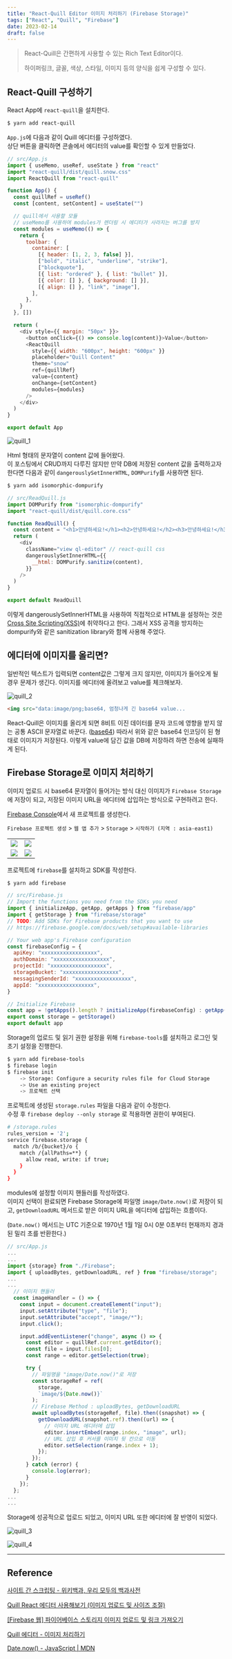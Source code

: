 ```yaml
---
title: "React-Quill Editor 이미지 처리하기 (Firebase Storage)"
tags: ["React", "Quill", "Firebase"]
date: 2023-02-14
draft: false
---
```


> React-Quill은 간편하게 사용할 수 있는 Rich Text Editor이다.
>
> 하이퍼링크, 글꼴, 색상, 스타일, 이미지 등의 양식을 쉽게 구성할 수 있다.

## React-Quill 구성하기

React App에 `react-quill`을 설치한다.

```bash
$ yarn add react-quill
```

`App.js`에 다음과 같이 Quill 에디터를 구성하였다.<br>
상단 버튼을 클릭하면 콘솔에서 에디터의 value를 확인할 수 있게 만들었다.

```javascript
// src/App.js
import { useMemo, useRef, useState } from "react"
import "react-quill/dist/quill.snow.css"
import ReactQuill from "react-quill"

function App() {
  const quillRef = useRef()
  const [content, setContent] = useState("")

  // quill에서 사용할 모듈
  // useMemo를 사용하여 modules가 렌더링 시 에디터가 사라지는 버그를 방지
  const modules = useMemo(() => {
    return {
      toolbar: {
        container: [
          [{ header: [1, 2, 3, false] }],
          ["bold", "italic", "underline", "strike"],
          ["blockquote"],
          [{ list: "ordered" }, { list: "bullet" }],
          [{ color: [] }, { background: [] }],
          [{ align: [] }, "link", "image"],
        ],
      },
    }
  }, [])

  return (
    <div style={{ margin: "50px" }}>
      <button onClick={() => console.log(content)}>Value</button>
      <ReactQuill
        style={{ width: "600px", height: "600px" }}
        placeholder="Quill Content"
        theme="snow"
        ref={quillRef}
        value={content}
        onChange={setContent}
        modules={modules}
      />
    </div>
  )
}

export default App
```

![quill_1](https://drive.google.com/uc?export=view&id=1RpM46eO4En2eDCdOTBOSAu5ppgQLQFUd)

Html 형태의 문자열이 content 값에 들어왔다.<br>
이 포스팅에서 CRUD까지 다루진 않지만 만약 DB에 저장된 content 값을 출력하고자 한다면 다음과 같이 `dangerouslySetInnerHTML`, `DOMPurify`를 사용하면 된다.

```bash
$ yarn add isomorphic-dompurify
```

```javascript
// src/ReadQuill.js
import DOMPurify from "isomorphic-dompurify"
import "react-quill/dist/quill.core.css"

function ReadQuill() {
  const content = "<h1>안녕하세요!</h1><h2>안녕하세요!</h2><h3>안녕하세요!</h3>"
  return (
    <div
      className="view ql-editor" // react-quill css
      dangerouslySetInnerHTML={{
        __html: DOMPurify.sanitize(content),
      }}
    />
  )
}

export default ReadQuill
```

이렇게 dangerouslySetInnerHTML을 사용하여 직접적으로 HTML을 설정하는 것은 [Cross Site Scripting(XSS)](https://ko.wikipedia.org/wiki/%EC%82%AC%EC%9D%B4%ED%8A%B8_%EA%B0%84_%EC%8A%A4%ED%81%AC%EB%A6%BD%ED%8C%85)에 취약하다고 한다. 그래서 XSS 공격을 방지하는 dompurify와 같은 sanitization library와 함께 사용해 주었다.

## 에디터에 이미지를 올리면?

일반적인 텍스트가 입력되면 content값은 그렇게 크지 않지만, 이미지가 들어오게 될 경우 문제가 생긴다. 이미지를 에디터에 올려보고 value를 체크해보자.

![quill_2](https://drive.google.com/uc?export=view&id=1KZnxoI8zuthT55TM-AV-TgUYR7QyRYoM)

```html
<img src="data:image/png;base64, 엄청나게 긴 base64 value...
```

React-Quill은 이미지를 올리게 되면 8비트 이진 데이터를 문자 코드에 영향을 받지 않는 공통 ASCII 문자열로 바꾼다. ([base64](https://ko.wikipedia.org/wiki/%EB%B2%A0%EC%9D%B4%EC%8A%A464)) 따라서 위와 같은 base64 인코딩이 된 형태로 이미지가 저장된다. 이렇게 value에 담긴 값을 DB에 저장하려 하면 전송에 실패하게 된다.

## Firebase Storage로 이미지 처리하기

이미지 업로드 시 base64 문자열이 들어가는 방식 대신 이미지가 `Firebase Storage`에 저장이 되고, 저장된 이미지 URL을 에디터에 삽입하는 방식으로 구현하려고 한다.

[Firebase Console](https://console.firebase.google.com/)에서 새 프로젝트를 생성한다.

`Firebase 프로젝트 생성` > `웹 앱 추가` > `Storage` > `시작하기 (지역 : asia-east1)`

<table>
  <tr>
    <td valign="top"><img src="https://drive.google.com/uc?export=view&id=1i4L-Z9ZD1rsAlsbmhtGe7WfsJ8CP59YM"/></td>
    <td valign="top"><img src="https://drive.google.com/uc?export=view&id=1p9zxJ-LFj-P9usNKmrI63T7pYYWg_LE9"/></td>
  </tr>
  <tr>
    <td valign="top"><img src="https://drive.google.com/uc?export=view&id=1XaNcWsCF53C5vbG9AILE1nuw49CA5ATW"/></td>
    <td valign="top"><img src="https://drive.google.com/uc?export=view&id=1SYRPaBt65FLNyJotseoAgCWpmotoFdp3"/></td>
  </tr>
</table>

프로젝트에 `firebase`를 설치하고 SDK를 작성한다.

```bash
$ yarn add firebase
```

```javascript
// src/Firebase.js
// Import the functions you need from the SDKs you need
import { initializeApp, getApp, getApps } from "firebase/app"
import { getStorage } from "firebase/storage"
// TODO: Add SDKs for Firebase products that you want to use
// https://firebase.google.com/docs/web/setup#available-libraries

// Your web app's Firebase configuration
const firebaseConfig = {
  apiKey: "xxxxxxxxxxxxxxxxxx",
  authDomain: "xxxxxxxxxxxxxxxxxx",
  projectId: "xxxxxxxxxxxxxxxxxx",
  storageBucket: "xxxxxxxxxxxxxxxxxx",
  messagingSenderId: "xxxxxxxxxxxxxxxxxx",
  appId: "xxxxxxxxxxxxxxxxxx",
}

// Initialize Firebase
const app = !getApps().length ? initializeApp(firebaseConfig) : getApp()
export const storage = getStorage()
export default app
```

Storage의 업로드 및 읽기 권한 설정을 위해 `firebase-tools`를 설치하고 로그인 및 초기 설정을 진행한다.

```bash
$ yarn add firebase-tools
$ firebase login
$ firebase init
    -> Storage: Configure a security rules fileㅤfor Cloud Storage
    -> Use an existing project
    -> 프로젝트 선택
```

프로젝트에 생성된 `storage.rules` 파일을 다음과 같이 수정한다.<br>
수정 후 `firebase deploy --only storage` 로 적용하면 권한이 부여된다.

```bash
# /storage.rules
rules_version = '2';
service firebase.storage {
  match /b/{bucket}/o {
    match /{allPaths=**} {
      allow read, write: if true;
    }
  }
}
```

modules에 설정할 이미지 핸들러를 작성하였다.<br>
이미지 선택이 완료되면 Firebase Storage에 파일명 `image/Date.now()`로 저장이 되고, `getDownloadURL` 메서드로 받은 이미지 URL을 에디터에 삽입하는 흐름이다.

(`Date.now()` 메서드는 UTC 기준으로 1970년 1월 1일 0시 0분 0초부터 현재까지 경과된 밀리 초를 반환한다.)

```javascript
// src/App.js
...
...
import {storage} from "./Firebase";
import { uploadBytes, getDownloadURL, ref } from "firebase/storage";
...
...
  // 이미지 핸들러
  const imageHandler = () => {
    const input = document.createElement("input");
    input.setAttribute("type", "file");
    input.setAttribute("accept", "image/*");
    input.click();

    input.addEventListener("change", async () => {
      const editor = quillRef.current.getEditor();
      const file = input.files[0];
      const range = editor.getSelection(true);

      try {
        // 파일명을 "image/Date.now()"로 저장
        const storageRef = ref(
          storage,
          `image/${Date.now()}`
        );
        // Firebase Method : uploadBytes, getDownloadURL
        await uploadBytes(storageRef, file).then((snapshot) => {
          getDownloadURL(snapshot.ref).then((url) => {
            // 이미지 URL 에디터에 삽입
            editor.insertEmbed(range.index, "image", url);
            // URL 삽입 후 커서를 이미지 뒷 칸으로 이동
            editor.setSelection(range.index + 1);
          });
        });
      } catch (error) {
        console.log(error);
      }
    });
  };
...
...
```

Storage에 성공적으로 업로드 되었고, 이미지 URL 또한 에디터에 잘 반영이 되었다.

![quill_3](https://drive.google.com/uc?export=view&id=1qGb6MXInHSddKEZ3cOJydUH7QKs2gQXN)

![quill_4](https://drive.google.com/uc?export=view&id=1oS2fohxreWs8DGaHVQzCyR6o_Q0PQOGg)

---

## Reference

[사이트 간 스크립팅 - 위키백과, 우리 모두의 백과사전](https://ko.wikipedia.org/wiki/%EC%82%AC%EC%9D%B4%ED%8A%B8_%EA%B0%84_%EC%8A%A4%ED%81%AC%EB%A6%BD%ED%8C%85)

[Quill React 에디터 사용해보기 (이미지 업로드 및 사이즈 조절)](https://mingeesuh.tistory.com/entry/Quill-React-%EC%97%90%EB%94%94%ED%84%B0-%EC%82%AC%EC%9A%A9%ED%95%B4%EB%B3%B4%EA%B8%B0-%EC%9D%B4%EB%AF%B8%EC%A7%80-%EC%97%85%EB%A1%9C%EB%93%9C-%EB%B0%8F-%EC%82%AC%EC%9D%B4%EC%A6%88-%EC%A1%B0%EC%A0%88)

[[Firebase 웹] 파이어베이스 스토리지 이미지 업로드 및 링크 가져오기](https://mingeesuh.tistory.com/entry/Firebase-%EC%9B%B9-%ED%8C%8C%EC%9D%B4%EC%96%B4%EB%B2%A0%EC%9D%B4%EC%8A%A4-%EC%8A%A4%ED%86%A0%EB%A6%AC%EC%A7%80-%EC%9D%B4%EB%AF%B8%EC%A7%80-%EC%97%85%EB%A1%9C%EB%93%9C-%EB%B0%8F-%EB%A7%81%ED%81%AC-%EA%B0%80%EC%A0%B8%EC%98%A4%EA%B8%B0)

[Quill 에디터 - 이미지 처리하기](https://12ahn22.tistory.com/entry/Quill-%EC%97%90%EB%94%94%ED%84%B0-%EC%9D%B4%EB%AF%B8%EC%A7%80-%EC%B2%98%EB%A6%AC%ED%95%98%EA%B8%B0)

[Date.now() - JavaScript | MDN](https://developer.mozilla.org/en-US/docs/Web/JavaScript/Reference/Global_Objects/Date/now)
